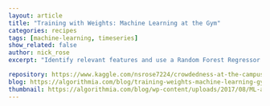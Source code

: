 ```yaml
---
layout: article
title: "Training with Weights: Machine Learning at the Gym"
categories: recipes
tags: [machine-learning, timeseries]
show_related: false
author: nick_rose
excerpt: "Identify relevant features and use a Random Forest Regressor to predict how crowded the gym will be"

repository: https://www.kaggle.com/nsrose7224/crowdedness-at-the-campus-gym/kernels
blog: https://algorithmia.com/blog/training-weights-machine-learning-gym/
thumbnail: https://algorithmia.com/blog/wp-content/uploads/2017/08/ML-at-the-Gym.jpeg
---
```

